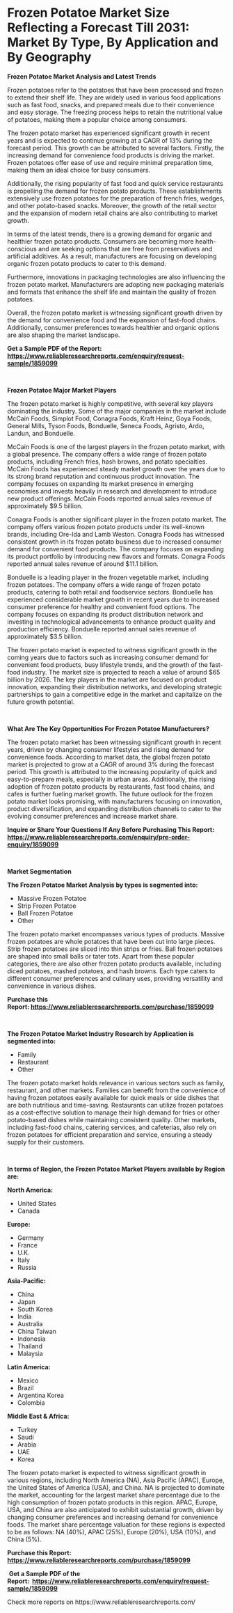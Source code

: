 <p><h1>Frozen Potatoe Market Size Reflecting a Forecast Till 2031: Market By Type, By Application and By Geography</h1></p><p><strong>Frozen Potatoe Market Analysis and Latest Trends</strong></p>
<p><p>Frozen potatoes refer to the potatoes that have been processed and frozen to extend their shelf life. They are widely used in various food applications such as fast food, snacks, and prepared meals due to their convenience and easy storage. The freezing process helps to retain the nutritional value of potatoes, making them a popular choice among consumers.</p><p>The frozen potato market has experienced significant growth in recent years and is expected to continue growing at a CAGR of 13% during the forecast period. This growth can be attributed to several factors. Firstly, the increasing demand for convenience food products is driving the market. Frozen potatoes offer ease of use and require minimal preparation time, making them an ideal choice for busy consumers.</p><p>Additionally, the rising popularity of fast food and quick service restaurants is propelling the demand for frozen potato products. These establishments extensively use frozen potatoes for the preparation of french fries, wedges, and other potato-based snacks. Moreover, the growth of the retail sector and the expansion of modern retail chains are also contributing to market growth.</p><p>In terms of the latest trends, there is a growing demand for organic and healthier frozen potato products. Consumers are becoming more health-conscious and are seeking options that are free from preservatives and artificial additives. As a result, manufacturers are focusing on developing organic frozen potato products to cater to this demand.</p><p>Furthermore, innovations in packaging technologies are also influencing the frozen potato market. Manufacturers are adopting new packaging materials and formats that enhance the shelf life and maintain the quality of frozen potatoes.</p><p>Overall, the frozen potato market is witnessing significant growth driven by the demand for convenience food and the expansion of fast-food chains. Additionally, consumer preferences towards healthier and organic options are also shaping the market landscape.</p></p>
<p><strong>Get a Sample PDF of the Report:&nbsp; <a href="https://www.reliableresearchreports.com/enquiry/request-sample/1859099">https://www.reliableresearchreports.com/enquiry/request-sample/1859099</a></strong></p>
<p>&nbsp;</p>
<p><strong>Frozen Potatoe Major Market Players</strong></p>
<p><p>The frozen potato market is highly competitive, with several key players dominating the industry. Some of the major companies in the market include McCain Foods, Simplot Food, Conagra Foods, Kraft Heinz, Goya Foods, General Mills, Tyson Foods, Bonduelle, Seneca Foods, Agristo, Ardo, Landun, and Bonduelle.</p><p>McCain Foods is one of the largest players in the frozen potato market, with a global presence. The company offers a wide range of frozen potato products, including French fries, hash browns, and potato specialties. McCain Foods has experienced steady market growth over the years due to its strong brand reputation and continuous product innovation. The company focuses on expanding its market presence in emerging economies and invests heavily in research and development to introduce new product offerings. McCain Foods reported annual sales revenue of approximately $9.5 billion.</p><p>Conagra Foods is another significant player in the frozen potato market. The company offers various frozen potato products under its well-known brands, including Ore-Ida and Lamb Weston. Conagra Foods has witnessed consistent growth in its frozen potato business due to increased consumer demand for convenient food products. The company focuses on expanding its product portfolio by introducing new flavors and formats. Conagra Foods reported annual sales revenue of around $11.1 billion.</p><p>Bonduelle is a leading player in the frozen vegetable market, including frozen potatoes. The company offers a wide range of frozen potato products, catering to both retail and foodservice sectors. Bonduelle has experienced considerable market growth in recent years due to increased consumer preference for healthy and convenient food options. The company focuses on expanding its product distribution network and investing in technological advancements to enhance product quality and production efficiency. Bonduelle reported annual sales revenue of approximately $3.5 billion.</p><p>The frozen potato market is expected to witness significant growth in the coming years due to factors such as increasing consumer demand for convenient food products, busy lifestyle trends, and the growth of the fast-food industry. The market size is projected to reach a value of around $65 billion by 2026. The key players in the market are focused on product innovation, expanding their distribution networks, and developing strategic partnerships to gain a competitive edge in the market and capitalize on the future growth potential.</p></p>
<p>&nbsp;</p>
<p><strong>What Are The Key Opportunities For Frozen Potatoe Manufacturers?</strong></p>
<p><p>The frozen potato market has been witnessing significant growth in recent years, driven by changing consumer lifestyles and rising demand for convenience foods. According to market data, the global frozen potato market is projected to grow at a CAGR of around 3% during the forecast period. This growth is attributed to the increasing popularity of quick and easy-to-prepare meals, especially in urban areas. Additionally, the rising adoption of frozen potato products by restaurants, fast food chains, and cafes is further fueling market growth. The future outlook for the frozen potato market looks promising, with manufacturers focusing on innovation, product diversification, and expanding distribution channels to cater to the evolving consumer preferences and increase market share.</p></p>
<p><strong>Inquire or Share Your Questions If Any Before Purchasing This Report: <a href="https://www.reliableresearchreports.com/enquiry/pre-order-enquiry/1859099">https://www.reliableresearchreports.com/enquiry/pre-order-enquiry/1859099</a></strong></p>
<p>&nbsp;</p>
<p><strong>Market Segmentation</strong></p>
<p><strong>The Frozen Potatoe Market Analysis by types is segmented into:</strong></p>
<p><ul><li>Massive Frozen Potatoe</li><li>Strip Frozen Potatoe</li><li>Ball Frozen Potatoe</li><li>Other</li></ul></p>
<p><p>The frozen potato market encompasses various types of products. Massive frozen potatoes are whole potatoes that have been cut into large pieces. Strip frozen potatoes are sliced into thin strips or fries. Ball frozen potatoes are shaped into small balls or tater tots. Apart from these popular categories, there are also other frozen potato products available, including diced potatoes, mashed potatoes, and hash browns. Each type caters to different consumer preferences and culinary uses, providing versatility and convenience in various dishes.</p></p>
<p><strong>Purchase this Report:&nbsp;<a href="https://www.reliableresearchreports.com/purchase/1859099">https://www.reliableresearchreports.com/purchase/1859099</a></strong></p>
<p>&nbsp;</p>
<p><strong>The Frozen Potatoe Market Industry Research by Application is segmented into:</strong></p>
<p><ul><li>Family</li><li>Restaurant</li><li>Other</li></ul></p>
<p><p>The frozen potato market holds relevance in various sectors such as family, restaurant, and other markets. Families can benefit from the convenience of having frozen potatoes easily available for quick meals or side dishes that are both nutritious and time-saving. Restaurants can utilize frozen potatoes as a cost-effective solution to manage their high demand for fries or other potato-based dishes while maintaining consistent quality. Other markets, including fast-food chains, catering services, and cafeterias, also rely on frozen potatoes for efficient preparation and service, ensuring a steady supply for their customers.</p></p>
<p>&nbsp;</p>
<p><strong>In terms of Region, the Frozen Potatoe Market Players available by Region are:</strong></p>
<p>
    <p> <strong> North America: </strong>
        <ul>
            <li>United States</li>
            <li>Canada</li>
        </ul>
        </p> 
    <p> <strong> Europe: </strong>
        <ul>
            <li>Germany</li>
            <li>France</li>
            <li>U.K.</li>
            <li>Italy</li>
            <li>Russia</li>
        </ul>
        </p> 
    <p> <strong> Asia-Pacific: </strong>
        <ul>
            <li>China</li>
            <li>Japan</li>
            <li>South Korea</li>
            <li>India</li>
            <li>Australia</li>
            <li>China Taiwan</li>
            <li>Indonesia</li>
            <li>Thailand</li>
            <li>Malaysia</li>
        </ul>
        </p> 
    <p> <strong> Latin America: </strong>
        <ul>
            <li>Mexico</li>
            <li>Brazil</li>
            <li>Argentina Korea</li>
            <li>Colombia</li>
        </ul>
        </p> 
    <p> <strong> Middle East & Africa: </strong>
        <ul>
            <li>Turkey</li>
            <li>Saudi</li>
            <li>Arabia</li>
            <li>UAE</li>
            <li>Korea</li>
        </ul>
    </p>
    </p>
<p><p>The frozen potato market is expected to witness significant growth in various regions, including North America (NA), Asia Pacific (APAC), Europe, the United States of America (USA), and China. NA is projected to dominate the market, accounting for the largest market share percentage due to the high consumption of frozen potato products in this region. APAC, Europe, USA, and China are also anticipated to exhibit substantial growth, driven by changing consumer preferences and increasing demand for convenience foods. The market share percentage valuation for these regions is expected to be as follows: NA (40%), APAC (25%), Europe (20%), USA (10%), and China (5%).</p></p>
<p><strong>Purchase this Report: <a href="https://www.reliableresearchreports.com/purchase/1859099">https://www.reliableresearchreports.com/purchase/1859099</a></strong></p>
<p>&nbsp;<strong>Get a Sample PDF of the Report:&nbsp;&nbsp;<a href="https://www.reliableresearchreports.com/enquiry/request-sample/1859099">https://www.reliableresearchreports.com/enquiry/request-sample/1859099</a></strong></p>
<p><strong></strong></p>
<p>Check more reports on https://www.reliableresearchreports.com/</p>